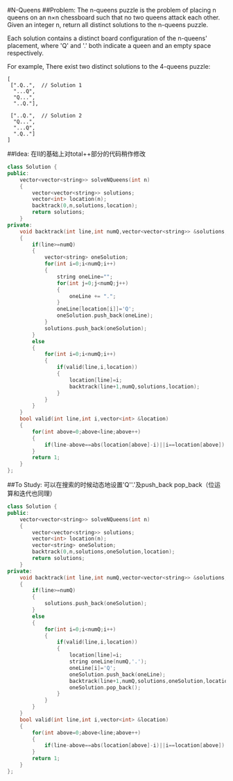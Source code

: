 #N-Queens
##Problem:
The n-queens puzzle is the problem of placing n queens on an n×n chessboard such that no two queens attack each other.  
Given an integer n, return all distinct solutions to the n-queens puzzle.

Each solution contains a distinct board configuration of the n-queens' placement, where 'Q' and '.' both indicate a queen and an empty space respectively.

For example,
There exist two distinct solutions to the 4-queens puzzle:
```
[
 [".Q..",  // Solution 1
  "...Q",
  "Q...",
  "..Q."],

 ["..Q.",  // Solution 2
  "Q...",
  "...Q",
  ".Q.."]
]
```
##Idea:
在II的基础上对total++部分的代码稍作修改
```cpp
class Solution {
public:
    vector<vector<string>> solveNQueens(int n)
    {
        vector<vector<string>> solutions;
        vector<int> location(n);
        backtrack(0,n,solutions,location);
        return solutions;
    }
private:
    void backtrack(int line,int numQ,vector<vector<string>> &solutions,vector<int> &location)
    {
        if(line>=numQ)
        {
            vector<string> oneSolution;
            for(int i=0;i<numQ;i++)
            {
                string oneLine=""; 
                for(int j=0;j<numQ;j++)
                {
                    oneLine += ".";
                }
                oneLine[location[i]]='Q';
                oneSolution.push_back(oneLine);
            }
            solutions.push_back(oneSolution);
        }
        else
        {
            for(int i=0;i<numQ;i++)
            {
                if(valid(line,i,location)) 
                {
                    location[line]=i;
                    backtrack(line+1,numQ,solutions,location);
                }
            }
        }
    }
    bool valid(int line,int i,vector<int> &location)
    {
        for(int above=0;above<line;above++)
        {
            if(line-above==abs(location[above]-i)||i==location[above]) return 0;
        }
        return 1;
    }
};
```
##To Study:
可以在搜索的时候动态地设置'Q''.'及push_back pop_back（位运算和迭代也同理）
```cpp
class Solution {
public:
    vector<vector<string>> solveNQueens(int n)
    {
        vector<vector<string>> solutions;
        vector<int> location(n);
        vector<string> oneSolution;
        backtrack(0,n,solutions,oneSolution,location);
        return solutions;
    }
private:
    void backtrack(int line,int numQ,vector<vector<string>> &solutions,vector<string> &oneSolution,vector<int> &location)
    {
        if(line>=numQ)
        {
            solutions.push_back(oneSolution);
        }
        else
        {
            for(int i=0;i<numQ;i++)
            {
                if(valid(line,i,location)) 
                {
                    location[line]=i;
                    string oneLine(numQ,'.');
                    oneLine[i]='Q';
                    oneSolution.push_back(oneLine);
                    backtrack(line+1,numQ,solutions,oneSolution,location);
                    oneSolution.pop_back();
                }
            }
        }
    }
    bool valid(int line,int i,vector<int> &location)
    {
        for(int above=0;above<line;above++)
        {
            if(line-above==abs(location[above]-i)||i==location[above]) return 0;
        }
        return 1;
    }
};
```
